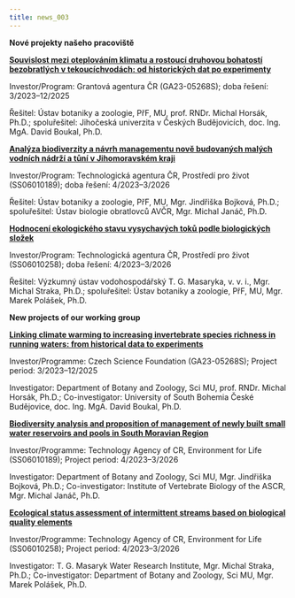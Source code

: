 ```yaml
---
title: news_003
---
```

<div class="cz">

**Nové projekty našeho pracoviště**

**[Souvislost mezi oteplováním klimatu a rostoucí druhovou bohatostí bezobratlých v tekoucíchvodách: od historických dat po experimenty](https://www.muni.cz/vyzkum/projekty/70306)**

Investor/Program: Grantová agentura ČR (GA23-05268S); doba řešení: 3/2023–12/2025

Řešitel: Ústav botaniky a zoologie, PřF, MU, prof. RNDr. Michal Horsák, Ph.D.; spoluřešitel: Jihočeská univerzita v Českých Budějovicích, doc. Ing. MgA. David Boukal, Ph.D.

**[Analýza biodiverzity a návrh managementu nově budovaných malých vodních nádrží a tůní v Jihomoravském kraji](https://www.sci.muni.cz/vyzkum/resene-projekty/70389)**

Investor/Program: Technologická agentura ČR, Prostředí pro život (SS06010189); doba řešení: 4/2023–3/2026

Řešitel: Ústav botaniky a zoologie, PřF, MU, Mgr. Jindřiška Bojková, Ph.D.; spoluřešitel: Ústav biologie obratlovců AVČR, Mgr. Michal Janáč, Ph.D.

**[Hodnocení ekologického stavu vysychavých toků podle biologických složek](https://www.sci.muni.cz/vyzkum/resene-projekty/70390)**

Investor/Program: Technologická agentura ČR, Prostředí pro život (SS06010258); doba řešení: 4/2023–3/2026

Řešitel: Výzkumný ústav vodohospodářský T. G. Masaryka, v. v. i., Mgr. Michal Straka, Ph.D.; spoluřešitel: Ústav botaniky a zoologie, PřF, MU, Mgr. Marek Polášek, Ph.D.

</div>

<div class="en">

**N﻿ew projects of our working group**

**[Linking climate warming to increasing invertebrate species richness in running waters: from historical data to experiments](https://www.muni.cz/en/research/projects/70306)**

Investor/Programme: Czech Science Foundation (GA23-05268S); Project period: 3/2023–12/2025

Investigator: Department of Botany and Zoology, Sci MU, prof. RNDr. Michal Horsák, Ph.D.; Co-investigator: University of South Bohemia České Budějovice, doc. Ing. MgA. David Boukal, Ph.D.

**[Biodiversity analysis and proposition of management of newly built small water reservoirs and pools in South Moravian Region](https://www.sci.muni.cz/en/research/current-projects/70389)**

Investor/Programme: Technology Agency of CR, Environment for Life (SS06010189); Project period: 4/2023–3/2026

Investigator: Department of Botany and Zoology, Sci MU, Mgr. Jindřiška Bojková, Ph.D.; Co-investigator: Institute of Vertebrate Biology of the ASCR, Mgr. Michal Janáč, Ph.D.

**[Ecological status assessment of intermittent streams based on biological quality elements](https://www.sci.muni.cz/en/research/current-projects/70390)**

Investor/Programme: Technology Agency of CR, Environment for Life (SS06010258); Project period: 4/2023–3/2026

Investigator: T. G. Masaryk Water Research Institute, Mgr. Michal Straka, Ph.D.; Co-investigator: Department of Botany and Zoology, Sci MU, Mgr. Marek Polášek, Ph.D.

</div>